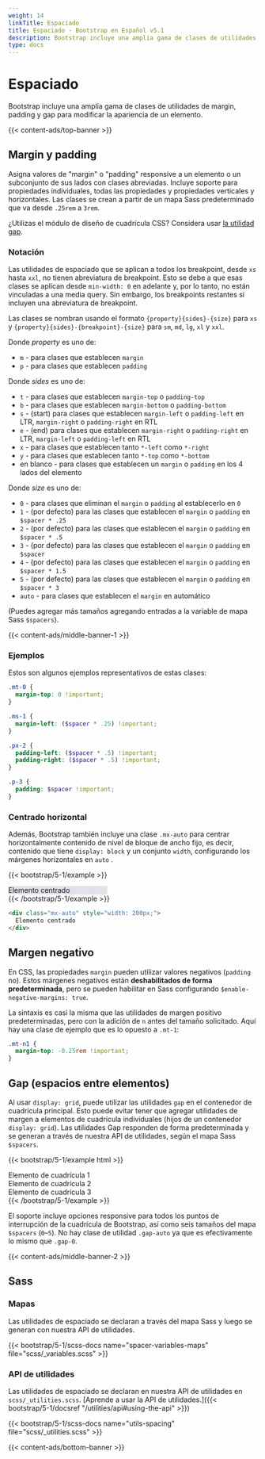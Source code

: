 ```yaml
---
weight: 14
linkTitle: Espaciado
title: Espaciado · Bootstrap en Español v5.1
description: Bootstrap incluye una amplia gama de clases de utilidades de margin, padding y gap para modificar la apariencia de un elemento.
type: docs
---
```


# Espaciado

Bootstrap incluye una amplia gama de clases de utilidades de margin, padding y gap para modificar la apariencia de un elemento.

{{< content-ads/top-banner >}}

## Margin y padding

Asigna valores de "margin" o "padding" responsive a un elemento o un subconjunto de sus lados con clases abreviadas. Incluye soporte para propiedades individuales, todas las propiedades y propiedades verticales y horizontales. Las clases se crean a partir de un mapa Sass predeterminado que va desde `.25rem` a `3rem`.

¿Utilizas el módulo de diseño de cuadrícula CSS? Considera usar [la utilidad gap](#gap).

### Notación

Las utilidades de espaciado que se aplican a todos los breakpoint, desde `xs` hasta `xxl`, no tienen abreviatura de breakpoint. Esto se debe a que esas clases se aplican desde `min-width: 0` en adelante y, por lo tanto, no están vinculadas a una media query. Sin embargo, los breakpoints restantes sí incluyen una abreviatura de breakpoint.

Las clases se nombran usando el formato `{property}{sides}-{size}` para `xs` y `{property}{sides}-{breakpoint}-{size}` para `sm`, `md`, `lg`, `xl` y `xxl`.

Donde *property* es uno de:

- `m` - para clases que establecen `margin`
- `p` - para clases que establecen `padding`

Donde *sides* es uno de:

- `t` - para clases que establecen `margin-top` o `padding-top`
- `b` - para clases que establecen `margin-bottom` o `padding-bottom`
- `s` - (start) para clases que establecen `margin-left` o `padding-left` en LTR, `margin-right` o `padding-right` en RTL
- `e` - (end) para clases que establecen `margin-right` o `padding-right` en LTR, `margin-left` o `padding-left` en RTL
- `x` - para clases que establecen tanto `*-left` como `*-right`
- `y` - para clases que establecen tanto `*-top` como `*-bottom`
- en blanco - para clases que establecen un `margin` o `padding` en los 4 lados del elemento

Donde *size* es uno de:

- `0` - para clases que eliminan el `margin` o `padding` al establecerlo en `0`
- `1` - (por defecto) para las clases que establecen el `margin` o `padding` en `$spacer * .25`
- `2` - (por defecto) para las clases que establecen el `margin` o `padding` en `$spacer * .5`
- `3` - (por defecto) para las clases que establecen el `margin` o `padding` en `$spacer`
- `4` - (por defecto) para las clases que establecen el `margin` o `padding` en `$spacer * 1.5`
- `5` - (por defecto) para las clases que establecen el `margin` o `padding` en `$spacer * 3`
- `auto` - para clases que establecen el `margin` en automático

(Puedes agregar más tamaños agregando entradas a la variable de mapa Sass `$spacers`).

{{< content-ads/middle-banner-1 >}}

### Ejemplos

Estos son algunos ejemplos representativos de estas clases:

```scss
.mt-0 {
  margin-top: 0 !important;
}

.ms-1 {
  margin-left: ($spacer * .25) !important;
}

.px-2 {
  padding-left: ($spacer * .5) !important;
  padding-right: ($spacer * .5) !important;
}

.p-3 {
  padding: $spacer !important;
}
```

### Centrado horizontal

Además, Bootstrap también incluye una clase `.mx-auto` para centrar horizontalmente contenido de nivel de bloque de ancho fijo, es decir, contenido que tiene `display: block` y un conjunto `width`, configurando los márgenes horizontales en `auto` .

{{< bootstrap/5-1/example >}}
  <div class="mx-auto" style="width: 200px; background-color: rgba(86,61,124,.15);">
    Elemento centrado
  </div>
{{< /bootstrap/5-1/example >}}

```html
<div class="mx-auto" style="width: 200px;">
  Elemento centrado
</div>
```

## Margen negativo

En CSS, las propiedades `margin` pueden utilizar valores negativos (`padding` no). Estos márgenes negativos están **deshabilitados de forma predeterminada**, pero se pueden habilitar en Sass configurando `$enable-negative-margins: true`.

La sintaxis es casi la misma que las utilidades de margen positivo predeterminadas, pero con la adición de `n` antes del tamaño solicitado. Aquí hay una clase de ejemplo que es lo opuesto a `.mt-1`:

```scss
.mt-n1 {
  margin-top: -0.25rem !important;
}
```

##  Gap (espacios entre elementos)

Al usar `display: grid`, puede utilizar las utilidades `gap` en el contenedor de cuadrícula principal. Esto puede evitar tener que agregar utilidades de margen a elementos de cuadrícula individuales (hijos de un contenedor `display: grid`). Las utilidades Gap responden de forma predeterminada y se generan a través de nuestra API de utilidades, según el mapa Sass `$spacers`.

{{< bootstrap/5-1/example html >}}
<div class="d-grid gap-3">
  <div class="p-2 bg-light border">Elemento de cuadrícula 1</div>
  <div class="p-2 bg-light border">Elemento de cuadrícula 2</div>
  <div class="p-2 bg-light border">Elemento de cuadrícula 3</div>
</div>
{{< /bootstrap/5-1/example >}}

El soporte incluye opciones responsive para todos los puntos de interrupción de la cuadrícula de Bootstrap, así como seis tamaños del mapa `$spacers` (`0`–`5`). No hay clase de utilidad `.gap-auto` ya que es efectivamente lo mismo que `.gap-0`.

{{< content-ads/middle-banner-2 >}}

## Sass

### Mapas

Las utilidades de espaciado se declaran a través del mapa Sass y luego se generan con nuestra API de utilidades.

{{< bootstrap/5-1/scss-docs name="spacer-variables-maps" file="scss/_variables.scss" >}}

### API de utilidades

Las utilidades de espaciado se declaran en nuestra API de utilidades en `scss/_utilities.scss`. [Aprende a usar la API de utilidades.]({{< bootstrap/5-1/docsref "/utilities/api#using-the-api" >}})

{{< bootstrap/5-1/scss-docs name="utils-spacing" file="scss/_utilities.scss" >}}

{{< content-ads/bottom-banner >}}